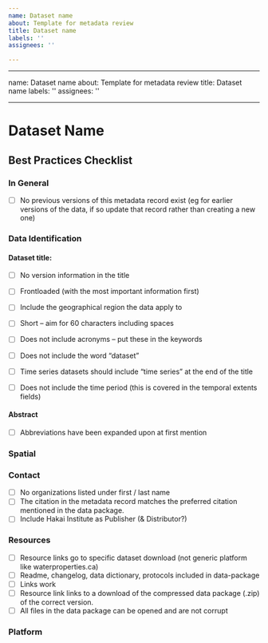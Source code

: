 ```yaml
---
name: Dataset name
about: Template for metadata review
title: Dataset name
labels: ''
assignees: ''

---
```


---
name: Dataset name
about: Template for metadata review
title: Dataset name
labels: ''
assignees: ''

---

# Dataset Name

## Best Practices Checklist

### In General
- [ ] No previous versions of this metadata record exist (eg for earlier versions of the data, if so update that record rather than creating a new one)

### Data Identification

#### Dataset title:

- [ ] No version information in the title
- [ ] Frontloaded (with the most important information first) 
- [ ] Include the geographical region the data apply to 
- [ ] Short – aim for 60 characters including spaces 
- [ ] Does not include acronyms – put these in the keywords 
- [ ] Does not include the word “dataset” 
- [ ] Time series datasets should include “time series” at the end of the title 
- [ ] Does not include the time period (this is covered in the temporal extents fields)


#### Abstract

- [ ] Abbreviations have been expanded upon at first mention

### Spatial

### Contact

- [ ] No organizations listed under first / last name
- [ ] The citation in the metadata record matches the preferred citation mentioned in the data package. 
- [ ]  Include Hakai Institute as Publisher (& Distributor?)

### Resources

- [ ] Resource links go to specific dataset download (not generic platform like waterproperties.ca)
- [ ] Readme, changelog, data dictionary, protocols included in data-package
- [ ] Links work
- [ ] Resource link links to a download of the compressed data package (.zip) of the correct version.
- [ ] All files in the data package can be opened and are not corrupt

### Platform
